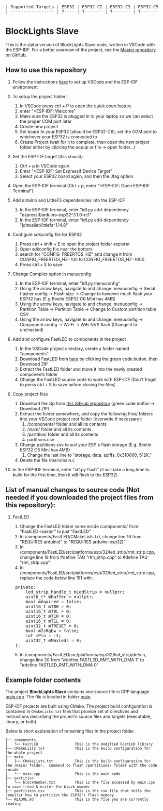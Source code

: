 <pre>
| Supported Targets | ESP32 | ESP32-C2 | ESP32-C3 | ESP32-C5 | ESP32-C6 | ESP32-H2 | ESP32-P4 | ESP32-S2 | ESP32-S3 |
| ----------------- | ?---- | ?------- | ?------- | ?--------| YES----- | ?------- | ?------- | ?------- | ?------- |
</pre>
# BlockLights Slave

This is the alpha version of BlockLights Slave code, written in VSCode with the ESP-IDF. For a better overview of the project, see the [Master repository on GitHub](https://github.com/J-Kah/BlockLights_VSCode).


## How to use this repository
1. Follow the instructions [here](https://github.com/espressif/vscode-esp-idf-extension/blob/master/docs/tutorial/install.md) to set up VSCode and the ESP-IDF environment



2. To setup the project folder:
    1. In VSCode press ctrl + P to open the quick open feature
    2. enter ">ESP-IDF: Welcome"
    3. Make sure the ESP32 is plugged in to your laptop so we can select the proper COM port later
    4. Create new project
    5. Set board to your ESP32 (should be ESP32-C6), set the COM port to whichever your ESP32 is connected to
    6. Create Project (wait for it to complete, then open the new project folder either by clicking the popup or file -> open folder...)
3. Set the ESP IDF target (this should)
    1. Ctrl + p in VSCode again
    2. Enter ">ESP-IDF: Set Espressif Device Target"
    3. Select your ESP32 board again, and then the Jtag option
4. Open the ESP-IDF terminal (Ctrl + p, enter ">ESP-IDF: Open ESP-IDF Terminal")
5. Add arduino and LittleFS dependencies into the ESP-IDF
    1. In the ESP-IDF terminal, enter "idf.py add-dependency "espressif/arduino-esp32^3.1.0-rc1"
    2. In the ESP-IDF terminal, enter "idf.py add-dependency "joltwallet/littlefs^1.14.8"
6. Configure sdkconfig file for ESP32
    1. Press ctrl + shift + E to open the project folder explorer
    2. Open sdkconfig file near the bottom
    3. search for "CONFIG_FREERTOS_HZ" and change it from CONFIG_FREERTOS_HZ=100 to CONFIG_FREERTOS_HZ=1000.
    4. Press ctrl + S to save
7. Change Compiler option in menuconfig
    1. In the ESP-IDF terminal, enter "idf.py menuconfig"
    2. Using the arrow keys, navigate to and change: menuconfig -> Serial flasher config -> Flash size -> Change to however much flash your ESP32 has (E.g.Beetle ESP32 C6 Mini has 4MB)
    3. Using the arrow keys, navigate to and change: menuconfig -> Partition Table -> Partition Table -> Change to Custom partition table CSV
    4. Using the arrow keys, navigate to and change: menuconfig -> Component config -> Wi-Fi -> WiFi NVS flash (Change it to unchecked)
8. Add and configure FastLED to components in the project
    1. In the VSCode project directory, create a folder named "components"
    2. Download FastLED from [here](https://github.com/FastLED/FastLED) by clicking the green code button, then Download ZIP
    3. Extract the FastLED folder and move it into the newly created components folder
    4. Change the FastLED source code to work with ESP-IDF (Don't froget to press ctrl + S to save before closing the files)
9. Copy project files 
    1. Download the zip from [this GitHub repository](https://github.com/J-Kah/BlockLights_Slave) (green code button -> Download ZIP)
    2. Extract the folder somewhere, and copy the following files/ folders into your VSCode project root folder (overwrite if necessary):
        1. /components/ folder and all its contents
        2. /main/ folder and all its contents
        3. /partition/ folder and all its contents
        4. partitions.csv
    3. Change partitions.csv to suit your ESP's flash storage (E.g. Beetle ESP32 C6 Mini has 4MB)
        1. Change the last line to "storage,  data, spiffs,  0x310000, 512K,"
    4. Delete the file /main/main.c
10. In the ESP-IDF terminal, enter "idf.py flash" (it will take a long time to build for the first time, then it will flash to the ESP32)

## List of manual changes to source code (Not needed if you downloaded the project files from this repository):
1. FastLED
    1. Change the FastLED folder name inside /components/ from "FastLED-master" to just "FastLED"
    2. In /components/FastLED/CMakeLists.txt, change line 16 from "REQUIRES arduino)" to "REQUIRES arduino-esp32)"
    3. In /components/FastLED/src/platforms/esp/32/led_strip/rmt_strip.cpp, change line 19 from #define TAG "rtm_strip.cpp" to #define TAG "rmt_strip.cpp"
    4. In /components/FastLED/src/platforms/esp/32/led_strip/rmt_strip.cpp, replace the code below line 151 with:
    <pre>
    private:
        led_strip_handle_t mLedStrip = nullptr;
        uint8_t* mBuffer = nullptr;
        bool mAquired = false;
        uint16_t mT0H = 0;
        uint16_t mT0L = 0;
        uint16_t mT1H = 0;
        uint16_t mT1L = 0;
        uint32_t mTRESET = 0;
        bool mIsRgbw = false;
        int mPin = -1;
        uint32_t mMaxLeds = 0;
    };</pre>
    

    5. In /components/FastLED/src/platforms/esp/32/led_strip/defs.h, change line 30 from "#define FASTLED_RMT_WITH_DMA 1" to "#define FASTLED_RMT_WITH_DMA 0"

## Example folder contents

The project **BlockLights Slave** contains one source file in CPP language [main.cpp](main/main.cpp). The file is located in folder [main](main).

ESP-IDF projects are built using CMake. The project build configuration is contained in `CMakeLists.txt`
files that provide set of directives and instructions describing the project's source files and targets
(executable, library, or both). 

Below is short explanation of remaining files in the project folder.

```
├── components
│   └── FastLED                 This is the modified FastLED library
├── CMakeLists.txt              This is the build configuration for the whole project
├── main
│   ├── CMakeLists.txt          This is the build configuration for the /main/ folder.  Command to flash /partitions/ folder with the code inside
│   └── main.cpp                This is the main code
├── partition                   
│   └── blockNumber.txt         This is the file accessed by main.cpp to save (read & write) the block number
├── partitions.csv              This is the csv file that tells the compiler how to partition the ESP32's flash memory
└── README.md                   This is the file you are currently reading
```
